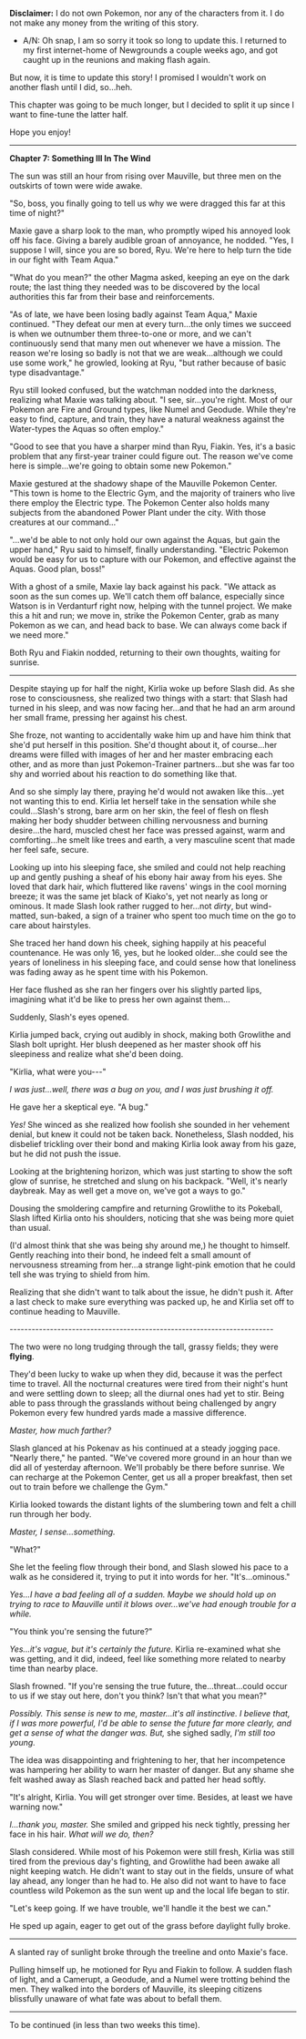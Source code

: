 **Disclaimer:** I do not own Pokemon, nor any of the characters from it. I do not make any money from the writing of this story.

*   A/N: Oh snap, I am so sorry it took so long to update this. I returned to my first internet-home of Newgrounds a couple weeks ago, and got caught up in the reunions and making flash again.  



But now, it is time to update this story! I promised I wouldn't work on another flash until I did, so...heh.  



This chapter was going to be much longer, but I decided to split it up since I want to fine-tune the latter half.  



Hope you enjoy!  



--------------------------------------------------------------------  



**Chapter 7: Something Ill In The Wind**  





The sun was still an hour from rising over Mauville, but three men on the outskirts of town were wide awake.  



"So, boss, you finally going to tell us why we were dragged this far at this time of night?"  



Maxie gave a sharp look to the man, who promptly wiped his annoyed look off his face. Giving a barely audible groan of annoyance, he nodded. "Yes, I suppose I will, since you are so bored, Ryu. We're here to help turn the tide in our fight with Team Aqua."  



"What do you mean?" the other Magma asked, keeping an eye on the dark route; the last thing they needed was to be discovered by the local authorities this far from their base and reinforcements.  



"As of late, we have been losing badly against Team Aqua," Maxie continued. "They defeat our men at every turn...the only times we succeed is when we outnumber them three-to-one or more, and we can't continuously send that many men out whenever we have a mission. The reason we're losing so badly is not that we are weak...although we could use some work," he growled, looking at Ryu, "but rather because of basic type disadvantage."  



Ryu still looked confused, but the watchman nodded into the darkness, realizing what Maxie was talking about. "I see, sir...you're right. Most of our Pokemon are Fire and Ground types, like Numel and Geodude. While they're easy to find, capture, and train, they have a natural weakness against the Water-types the Aquas so often employ."  



"Good to see that you have a sharper mind than Ryu, Fiakin. Yes, it's a basic problem that any first-year trainer could figure out. The reason we've come here is simple...we're going to obtain some new Pokemon."  



Maxie gestured at the shadowy shape of the Mauville Pokemon Center. "This town is home to the Electric Gym, and the majority of trainers who live there employ the Electric type. The Pokemon Center also holds many subjects from the abandoned Power Plant under the city. With those creatures at our command..."  



"...we'd be able to not only hold our own against the Aquas, but gain the upper hand," Ryu said to himself, finally understanding. "Electric Pokemon would be easy for us to capture with our Pokemon, and effective against the Aquas. Good plan, boss!"  



With a ghost of a smile, Maxie lay back against his pack. "We attack as soon as the sun comes up. We'll catch them off balance, especially since Watson is in Verdanturf right now, helping with the tunnel project. We make this a hit and run; we move in, strike the Pokemon Center, grab as many Pokemon as we can, and head back to base. We can always come back if we need more."  



Both Ryu and Fiakin nodded, returning to their own thoughts, waiting for sunrise.  



-------------------------------------------------------------------  



Despite staying up for half the night, Kirlia woke up before Slash did. As she rose to consciousness, she realized two things with a start: that Slash had turned in his sleep, and was now facing her...and that he had an arm around her small frame, pressing her against his chest.  



She froze, not wanting to accidentally wake him up and have him think that she'd put herself in this position. She'd thought about it, of course...her dreams were filled with images of her and her master embracing each other, and as more than just Pokemon-Trainer partners...but she was far too shy and worried about his reaction to do something like that.  



And so she simply lay there, praying he'd would not awaken like this...yet not wanting this to end. Kirlia let herself take in the sensation while she could...Slash's strong, bare arm on her skin, the feel of flesh on flesh making her body shudder between chilling nervousness and burning desire...the hard, muscled chest her face was pressed against, warm and comforting...he smelt like trees and earth, a very masculine scent that made her feel safe, secure.  



Looking up into his sleeping face, she smiled and could not help reaching up and gently pushing a sheaf of his ebony hair away from his eyes. She loved that dark hair, which fluttered like ravens' wings in the cool morning breeze; it was the same jet black of Kiako's, yet not nearly as long or ominous. It made Slash look rather rugged to her...not _dirty_, but wind-matted, sun-baked, a sign of a trainer who spent too much time on the go to care about hairstyles.  



She traced her hand down his cheek, sighing happily at his peaceful countenance. He was only 16, yes, but he looked older...she could see the years of loneliness in his sleeping face, and could sense how that loneliness was fading away as he spent time with his Pokemon.  



Her face flushed as she ran her fingers over his slightly parted lips, imagining what it'd be like to press her own against them...  



Suddenly, Slash's eyes opened.  



Kirlia jumped back, crying out audibly in shock, making both Growlithe and Slash bolt upright. Her blush deepened as her master shook off his sleepiness and realize what she'd been doing.  



"Kirlia, what were you---"  



_I was just...well, there was a bug on you, and I was just brushing it off._  



He gave her a skeptical eye. "A bug."  



_Yes!_ She winced as she realized how foolish she sounded in her vehement denial, but knew it could not be taken back. Nonetheless, Slash nodded, his disbelief trickling over their bond and making Kirlia look away from his gaze, but he did not push the issue.  



Looking at the brightening horizon, which was just starting to show the soft glow of sunrise, he stretched and slung on his backpack. "Well, it's nearly daybreak. May as well get a move on, we've got a ways to go."  



Dousing the smoldering campfire and returning Growlithe to its Pokeball, Slash lifted Kirlia onto his shoulders, noticing that she was being more quiet than usual.  



(I'd almost think that she was being shy around me,) he thought to himself. Gently reaching into their bond, he indeed felt a small amount of nervousness streaming from her...a strange light-pink emotion that he could tell she was trying to shield from him.  



Realizing that she didn't want to talk about the issue, he didn't push it. After a last check to make sure everything was packed up, he and Kirlia set off to continue heading to Mauville.  



\------------------------------------------------------------------------  



The two were no long trudging through the tall, grassy fields; they were **flying**.  



They'd been lucky to wake up when they did, because it was the perfect time to travel. All the nocturnal creatures were tired from their night's hunt and were settling down to sleep; all the diurnal ones had yet to stir. Being able to pass through the grasslands without being challenged by angry Pokemon every few hundred yards made a massive difference.  



_Master, how much farther?_  



Slash glanced at his Pokenav as his continued at a steady jogging pace. "Nearly there," he panted. "We've covered more ground in an hour than we did all of yesterday afternoon. We'll probably be there before sunrise. We can recharge at the Pokemon Center, get us all a proper breakfast, then set out to train before we challenge the Gym."  



Kirlia looked towards the distant lights of the slumbering town and felt a chill run through her body.  



_Master, I sense...something._  



"What?"  



She let the feeling flow through their bond, and Slash slowed his pace to a walk as he considered it, trying to put it into words for her. "It's...ominous."  



_Yes...I have a bad feeling all of a sudden. Maybe we should hold up on trying to race to Mauville until it blows over...we've had enough trouble for a while._  



"You think you're sensing the future?"  



_Yes...it's vague, but it's certainly the future._ Kirlia re-examined what she was getting, and it did, indeed, feel like something more related to nearby time than nearby place.  



Slash frowned. "If you're sensing the true future, the...threat...could occur to us if we stay out here, don't you think? Isn't that what you mean?"  



_Possibly. This sense is new to me, master...it's all instinctive. I believe that, if I was more powerful, I'd be able to sense the future far more clearly, and get a sense of what the danger was. But,_ she sighed sadly, _I'm still too young._  



The idea was disappointing and frightening to her, that her incompetence was hampering her ability to warn her master of danger. But any shame she felt washed away as Slash reached back and patted her head softly.  



"It's alright, Kirlia. You will get stronger over time. Besides, at least we have warning now."  



_I...thank you, master._ She smiled and gripped his neck tightly, pressing her face in his hair. _What will we do, then?_  



Slash considered. While most of his Pokemon were still fresh, Kirlia was still tired from the previous day's fighting, and Growlithe had been awake all night keeping watch. He didn't want to stay out in the fields, unsure of what lay ahead, any longer than he had to. He also did not want to have to face countless wild Pokemon as the sun went up and the local life began to stir.  



"Let's keep going. If we have trouble, we'll handle it the best we can."  



He sped up again, eager to get out of the grass before daylight fully broke.  



---------------------------------------------------------  



A slanted ray of sunlight broke through the treeline and onto Maxie's face.  



Pulling himself up, he motioned for Ryu and Fiakin to follow. A sudden flash of light, and a Camerupt, a Geodude, and a Numel were trotting behind the men. They walked into the borders of Mauville, its sleeping citizens blissfully unaware of what fate was about to befall them.  



------------------------------------------------------------  



To be continued (in less than two weeks this time).